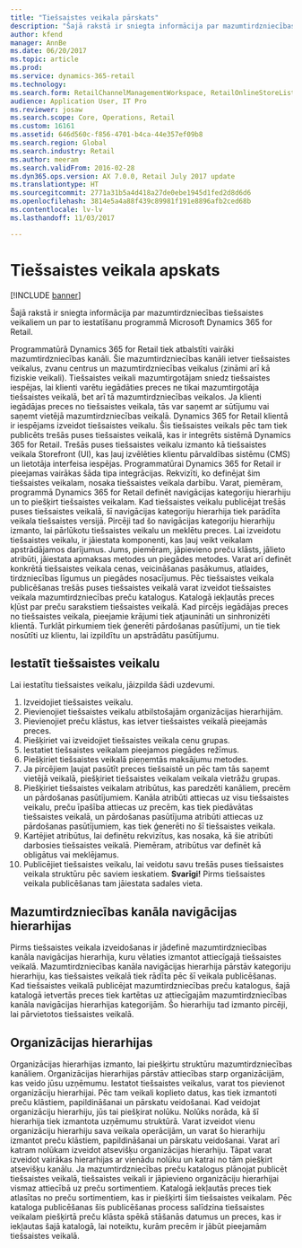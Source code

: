 ```yaml
---
title: "Tiešsaistes veikala pārskats"
description: "Šajā rakstā ir sniegta informācija par mazumtirdzniecības tiešsaistes veikaliem un par to iestatīšanu programmā Microsoft Dynamics 365 for Retail."
author: kfend
manager: AnnBe
ms.date: 06/20/2017
ms.topic: article
ms.prod: 
ms.service: dynamics-365-retail
ms.technology: 
ms.search.form: RetailChannelManagementWorkspace, RetailOnlineStoreList
audience: Application User, IT Pro
ms.reviewer: josaw
ms.search.scope: Core, Operations, Retail
ms.custom: 16161
ms.assetid: 646d560c-f856-4701-b4ca-44e357ef09b8
ms.search.region: Global
ms.search.industry: Retail
ms.author: meeram
ms.search.validFrom: 2016-02-28
ms.dyn365.ops.version: AX 7.0.0, Retail July 2017 update
ms.translationtype: HT
ms.sourcegitcommit: 2771a31b5a4d418a27de0ebe1945d1fed2d8d6d6
ms.openlocfilehash: 3814e5a4a88f439c89981f191e8896afb2ced68b
ms.contentlocale: lv-lv
ms.lasthandoff: 11/03/2017

---
```


# <a name="online-store-overview"></a>Tiešsaistes veikala apskats

[!INCLUDE [banner](includes/banner.md)]

Šajā rakstā ir sniegta informācija par mazumtirdzniecības tiešsaistes veikaliem un par to iestatīšanu programmā Microsoft Dynamics 365 for Retail.

Programmatūrā Dynamics 365 for Retail tiek atbalstīti vairāki mazumtirdzniecības kanāli. Šie mazumtirdzniecības kanāli ietver tiešsaistes veikalus, zvanu centrus un mazumtirdzniecības veikalus (zināmi arī kā fiziskie veikali). Tiešsaistes veikali mazumtirgotājam sniedz tiešsaistes iespējas, lai klienti varētu iegādāties preces ne tikai mazumtirgotāja tiešsaistes veikalā, bet arī tā mazumtirdzniecības veikalos. Ja klienti iegādājas preces no tiešsaistes veikala, tās var saņemt ar sūtījumu vai saņemt vietējā mazumtirdzniecības veikalā. Dynamics 365 for Retail klientā ir iespējams izveidot tiešsaistes veikalu. Šis tiešsaistes veikals pēc tam tiek publicēts trešās puses tiešsaistes veikalā, kas ir integrēts sistēmā Dynamics 365 for Retail. Trešās puses tiešsaistes veikalu izmanto kā tiešsaistes veikala Storefront (UI), kas ļauj izvēlēties klientu pārvaldības sistēmu (CMS) un lietotāja interfeisa iespējas. Programmatūrai Dynamics 365 for Retail ir pieejamas vairākas šāda tipa integrācijas. Rekvizīti, ko definējat šim tiešsaistes veikalam, nosaka tiešsaistes veikala darbību. Varat, piemēram, programmā Dynamics 365 for Retail definēt navigācijas kategoriju hierarhiju un to piešķirt tiešsaistes veikalam. Kad tiešsaistes veikalu publicējat trešās puses tiešsaistes veikalā, šī navigācijas kategoriju hierarhija tiek parādīta veikala tiešsaistes versijā. Pircēji tad šo navigācijas kategoriju hierarhiju izmanto, lai pārlūkotu tiešsaistes veikalu un meklētu preces. Lai izveidotu tiešsaistes veikalu, ir jāiestata komponenti, kas ļauj veikt veikalam apstrādājamos darījumus. Jums, piemēram, jāpievieno preču klāsts, jālieto atribūti, jāiestata apmaksas metodes un piegādes metodes. Varat arī definēt konkrētā tiešsaistes veikala cenas, veicināšanas pasākumus, atlaides, tirdzniecības līgumus un piegādes nosacījumus. Pēc tiešsaistes veikala publicēšanas trešās puses tiešsaistes veikalā varat izveidot tiešsaistes veikala mazumtirdzniecības preču katalogus. Katalogā iekļautās preces kļūst par preču sarakstiem tiešsaistes veikalā. Kad pircējs iegādājas preces no tiešsaistes veikala, pieejamie krājumi tiek atjaunināti un sinhronizēti klientā. Turklāt pirkumiem tiek ģenerēti pārdošanas pasūtījumi, un tie tiek nosūtīti uz klientu, lai izpildītu un apstrādātu pasūtījumu.

## <a name="set-up-an-online-store"></a>Iestatīt tiešsaistes veikalu
Lai iestatītu tiešsaistes veikalu, jāizpilda šādi uzdevumi.

1.  Izveidojiet tiešsaistes veikalu.
2.  Pievienojiet tiešsaistes veikalu atbilstošajām organizācijas hierarhijām.
3.  Pievienojiet preču klāstus, kas ietver tiešsaistes veikalā pieejamās preces.
4.  Piešķiriet vai izveidojiet tiešsaistes veikala cenu grupas.
5.  Iestatiet tiešsaistes veikalam pieejamos piegādes režīmus.
6.  Piešķiriet tiešsaistes veikalā pieņemtās maksājumu metodes.
7.  Ja pircējiem ļaujat pasūtīt preces tiešsaistē un pēc tam tās saņemt vietējā veikalā, piešķiriet tiešsaistes veikalam veikala vietrāžu grupas.
8.  Piešķiriet tiešsaistes veikalam atribūtus, kas paredzēti kanāliem, precēm un pārdošanas pasūtījumiem. Kanāla atribūti attiecas uz visu tiešsaistes veikalu, preču īpašība attiecas uz precēm, kas tiek piedāvātas tiešsaistes veikalā, un pārdošanas pasūtījuma atribūti attiecas uz pārdošanas pasūtījumiem, kas tiek ģenerēti no šī tiešsaistes veikala.
9.  Kartējiet atribūtus, lai definētu rekvizītus, kas nosaka, kā šie atribūti darbosies tiešsaistes veikalā. Piemēram, atribūtus var definēt kā obligātus vai meklējamus.
10. Publicējiet tiešsaistes veikalu, lai veidotu savu trešās puses tiešsaistes veikala struktūru pēc saviem ieskatiem. **Svarīgi!** Pirms tiešsaistes veikala publicēšanas tam jāiestata sadales vieta.

## <a name="retail-channel-navigation-hierarchies"></a>Mazumtirdzniecības kanāla navigācijas hierarhijas
Pirms tiešsaistes veikala izveidošanas ir jādefinē mazumtirdzniecības kanāla navigācijas hierarhija, kuru vēlaties izmantot attiecīgajā tiešsaistes veikalā. Mazumtirdzniecības kanāla navigācijas hierarhija pārstāv kategoriju hierarhiju, kas tiešsaistes veikalā tiek rādīta pēc šī veikala publicēšanas. Kad tiešsaistes veikalā publicējat mazumtirdzniecības preču katalogus, šajā katalogā ietvertās preces tiek kartētas uz attiecīgajām mazumtirdzniecības kanāla navigācijas hierarhijas kategorijām. Šo hierarhiju tad izmanto pircēji, lai pārvietotos tiešsaistes veikalā.

## <a name="organization-hierarchies"></a>Organizācijas hierarhijas
Organizācijas hierarhijas izmanto, lai piešķirtu struktūru mazumtirdzniecības kanāliem. Organizācijas hierarhijas pārstāv attiecības starp organizācijām, kas veido jūsu uzņēmumu. Iestatot tiešsaistes veikalus, varat tos pievienot organizāciju hierarhijai. Pēc tam veikali koplieto datus, kas tiek izmantoti preču klāstiem, papildināšanai un pārskatu veidošanai. Kad veidojat organizāciju hierarhiju, jūs tai piešķirat nolūku. Nolūks norāda, kā šī hierarhija tiek izmantota uzņēmumu struktūrā. Varat izveidot vienu organizāciju hierarhiju sava veikala operācijām, un varat šo hierarhiju izmantot preču klāstiem, papildināšanai un pārskatu veidošanai. Varat arī katram nolūkam izveidot atsevišķu organizācijas hierarhiju. Tāpat varat izveidot vairākas hierarhijas ar vienādu nolūku un katrai no tām piešķirt atsevišķu kanālu. Ja mazumtirdzniecības preču katalogus plānojat publicēt tiešsaistes veikalā, tiešsaistes veikali ir jāpievieno organizāciju hierarhijai vismaz attiecībā uz preču sortimentiem. Katalogā iekļautās preces tiek atlasītas no preču sortimentiem, kas ir piešķirti šim tiešsaistes veikalam. Pēc kataloga publicēšanas šis publicēšanas process salīdzina tiešsaistes veikalam piešķirtā preču klāsta spēkā stāšanās datumus un preces, kas ir iekļautas šajā katalogā, lai noteiktu, kurām precēm ir jābūt pieejamām tiešsaistes veikalā.




